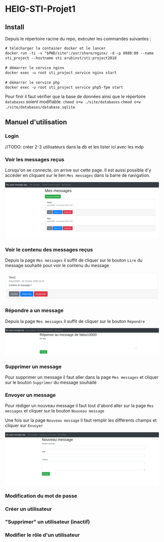 # HEIG-STI-Projet1

## Install
Depuis le répertoire racine du repo, exécuter les commandes suivantes : 
```
# télécharger la container docker et le lancer
docker run -ti -v "$PWD/site":/usr/share/nginx/ -d -p 8080:80 --name sti_project --hostname sti arubinst/sti:project2018

# démarrer le service nginx
docker exec -u root sti_project service nginx start

# démarrer le service php
docker exec -u root sti_project service php5-fpm start
```

Pour finir il faut vérifier que la base de données ainsi que le répertoire `databases` soient modifiable.
`chmod o+w ./site/databases`
`chmod o+w ./site/databases/database.sqlite`

## Manuel d'utilisation
### Login
//TODO: créer 2-3 utilisateurs dans la db et les lister ici avec les mdp

### Voir les messages reçus
Lorsqu'on se connecte, on arrive sur cette page. Il est aussi possible d'y accéder en cliquant sur le lien `Mes messages` dans la barre de navigation.  

![Voir mes messages](./images/show_messages.png)

### Voir le contenu des messages reçus
Depuis la page `Mes messages` il suffit de cliquer sur le bouton `Lire` du message souhaité 
pour voir le contenu du message

![Voir contenu du message](./images/show_message_content.png)

### Répondre a un message
Depuis la page `Mes messages` il suffit de cliquer sur le bouton `Répondre`

![Répondre au message](./images/reply_message.png)

### Supprimer un message
Pour supprimer un message il faut aller dans la page `Mes messages` et cliquer sur le bouton `Supprimer` du message souhaité

### Envoyer un message
Pour rédiger un nouveau message il faut tout d'abord aller sur la page `Mes messages` et cliquer sur le bouton `Nouveau message`  

Une fois sur la page `Nouveau message` il faut remplir les différents champs et cliquer sur `Envoyer`

![Nouveau message](./images/new_message.png)

### Modification du mot de passe

### Créer un utilisateur

### "Supprimer" un utilisateur (inactif)

### Modifier le rôle d'un utilisateur
